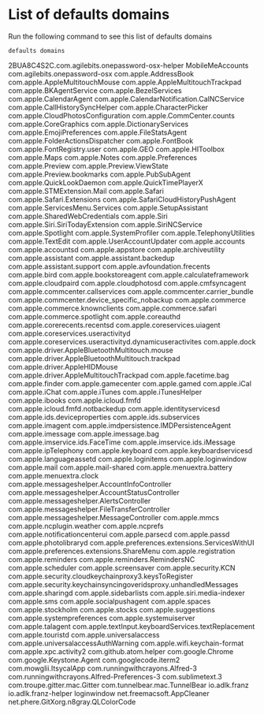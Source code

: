 # List of defaults domains

Run the following command to see this list of defaults domains

```
defaults domains
```

2BUA8C4S2C.com.agilebits.onepassword-osx-helper
MobileMeAccounts
com.agilebits.onepassword-osx
com.apple.AddressBook
com.apple.AppleMultitouchMouse
com.apple.AppleMultitouchTrackpad
com.apple.BKAgentService
com.apple.BezelServices
com.apple.CalendarAgent
com.apple.CalendarNotification.CalNCService
com.apple.CallHistorySyncHelper
com.apple.CharacterPicker
com.apple.CloudPhotosConfiguration
com.apple.CommCenter.counts
com.apple.CoreGraphics
com.apple.DictionaryServices
com.apple.EmojiPreferences
com.apple.FileStatsAgent
com.apple.FolderActionsDispatcher
com.apple.FontBook
com.apple.FontRegistry.user
com.apple.GEO
com.apple.HIToolbox
com.apple.Maps
com.apple.Notes
com.apple.Preferences
com.apple.Preview
com.apple.Preview.ViewState
com.apple.Preview.bookmarks
com.apple.PubSubAgent
com.apple.QuickLookDaemon
com.apple.QuickTimePlayerX
com.apple.STMExtension.Mail
com.apple.Safari
com.apple.Safari.Extensions
com.apple.SafariCloudHistoryPushAgent
com.apple.ServicesMenu.Services
com.apple.SetupAssistant
com.apple.SharedWebCredentials
com.apple.Siri
com.apple.Siri.SiriTodayExtension
com.apple.SiriNCService
com.apple.Spotlight
com.apple.SystemProfiler
com.apple.TelephonyUtilities
com.apple.TextEdit
com.apple.UserAccountUpdater
com.apple.accounts
com.apple.accountsd
com.apple.appstore
com.apple.archiveutility
com.apple.assistant
com.apple.assistant.backedup
com.apple.assistant.support
com.apple.avfoundation.frecents
com.apple.bird
com.apple.bookstoreagent
com.apple.calculateframework
com.apple.cloudpaird
com.apple.cloudphotosd
com.apple.cmfsyncagent
com.apple.commcenter.callservices
com.apple.commcenter.carrier_bundle
com.apple.commcenter.device_specific_nobackup
com.apple.commerce
com.apple.commerce.knownclients
com.apple.commerce.safari
com.apple.commerce.spotlight
com.apple.coreauthd
com.apple.corerecents.recentsd
com.apple.coreservices.uiagent
com.apple.coreservices.useractivityd
com.apple.coreservices.useractivityd.dynamicuseractivites
com.apple.dock
com.apple.driver.AppleBluetoothMultitouch.mouse
com.apple.driver.AppleBluetoothMultitouch.trackpad
com.apple.driver.AppleHIDMouse
com.apple.driver.AppleMultitouchTrackpad
com.apple.facetime.bag
com.apple.finder
com.apple.gamecenter
com.apple.gamed
com.apple.iCal
com.apple.iChat
com.apple.iTunes
com.apple.iTunesHelper
com.apple.ibooks
com.apple.icloud.fmfd
com.apple.icloud.fmfd.notbackedup
com.apple.identityservicesd
com.apple.ids.deviceproperties
com.apple.ids.subservices
com.apple.imagent
com.apple.imdpersistence.IMDPersistenceAgent
com.apple.imessage
com.apple.imessage.bag
com.apple.imservice.ids.FaceTime
com.apple.imservice.ids.iMessage
com.apple.ipTelephony
com.apple.keyboard
com.apple.keyboardservicesd
com.apple.languageassetd
com.apple.loginitems
com.apple.loginwindow
com.apple.mail
com.apple.mail-shared
com.apple.menuextra.battery
com.apple.menuextra.clock
com.apple.messageshelper.AccountInfoController
com.apple.messageshelper.AccountStatusController
com.apple.messageshelper.AlertsController
com.apple.messageshelper.FileTransferController
com.apple.messageshelper.MessageController
com.apple.mmcs
com.apple.ncplugin.weather
com.apple.ncprefs
com.apple.notificationcenterui
com.apple.parsecd
com.apple.passd
com.apple.photolibraryd
com.apple.preferences.extensions.ServicesWithUI
com.apple.preferences.extensions.ShareMenu
com.apple.registration
com.apple.reminders
com.apple.reminders.RemindersNC
com.apple.scheduler
com.apple.screensaver
com.apple.security.KCN
com.apple.security.cloudkeychainproxy3.keysToRegister
com.apple.security.keychainsyncingoveridsproxy.unhandledMessages
com.apple.sharingd
com.apple.sidebarlists
com.apple.siri.media-indexer
com.apple.sms
com.apple.socialpushagent
com.apple.spaces
com.apple.stockholm
com.apple.stocks
com.apple.suggestions
com.apple.systempreferences
com.apple.systemuiserver
com.apple.talagent
com.apple.textInput.keyboardServices.textReplacement
com.apple.touristd
com.apple.universalaccess
com.apple.universalaccessAuthWarning
com.apple.wifi.keychain-format
com.apple.xpc.activity2
com.github.atom.helper
com.google.Chrome
com.google.Keystone.Agent
com.googlecode.iterm2
com.mowglii.ItsycalApp
com.runningwithcrayons.Alfred-3
com.runningwithcrayons.Alfred-Preferences-3
com.sublimetext.3
com.troupe.gitter.mac.Gitter
com.tunnelbear.mac.TunnelBear
io.adlk.franz
io.adlk.franz-helper
loginwindow
net.freemacsoft.AppCleaner
net.phere.GitXorg.n8gray.QLColorCode
